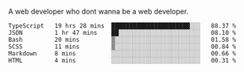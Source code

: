 A web developer who dont wanna be a web developer.

<!--START_SECTION:waka-->

```text
TypeScript   19 hrs 28 mins  ██████████████████████░░░   88.37 %
JSON         1 hr 47 mins    ██░░░░░░░░░░░░░░░░░░░░░░░   08.10 %
Bash         20 mins         ▒░░░░░░░░░░░░░░░░░░░░░░░░   01.58 %
SCSS         11 mins         ▒░░░░░░░░░░░░░░░░░░░░░░░░   00.84 %
Markdown     8 mins          ░░░░░░░░░░░░░░░░░░░░░░░░░   00.66 %
HTML         4 mins          ░░░░░░░░░░░░░░░░░░░░░░░░░   00.31 %
```

<!--END_SECTION:waka-->
